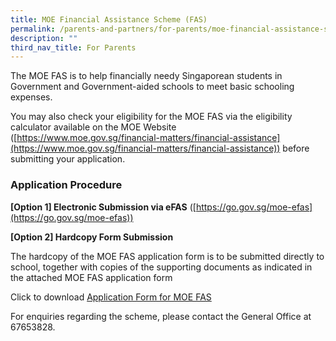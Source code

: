 ```yaml
---
title: MOE Financial Assistance Scheme (FAS)
permalink: /parents-and-partners/for-parents/moe-financial-assistance-scheme-fas/
description: ""
third_nav_title: For Parents
---
```

The MOE FAS is to help financially needy Singaporean students in Government and Government-aided schools to meet basic schooling expenses.

You may also check your eligibility for the MOE FAS via the eligibility calculator available on the MOE Website ([https://www.moe.gov.sg/financial-matters/financial-assistance](https://www.moe.gov.sg/financial-matters/financial-assistance)) before submitting your application.

### **Application Procedure**

**\[Option 1\] Electronic Submission via eFAS** ([https://go.gov.sg/moe-efas](https://go.gov.sg/moe-efas))

**\[Option 2\] Hardcopy Form Submission**

The hardcopy of the MOE FAS application form is to be submitted directly to school, together with copies of the supporting documents as indicated in the attached MOE FAS application form

Click to download [Application Form for MOE FAS](/files/GGAS_Application%20Form.pdf)

For enquiries regarding the scheme, please contact the General Office at 67653828.